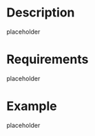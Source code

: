 # Description

placeholder

# Requirements

placeholder
<!-- Download model weights and data from [gdrive](placeholder). Place models in ```models/``` and data in ```data/``` -->

# Example

placeholder

